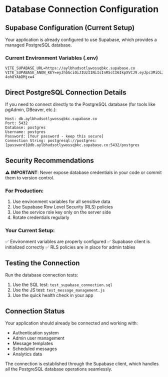# Database Connection Configuration

## Supabase Configuration (Current Setup)
Your application is already configured to use Supabase, which provides a managed PostgreSQL database.

### Current Environment Variables (.env)
```
VITE_SUPABASE_URL=https://aylbhudsotlywossqbkc.supabase.co
VITE_SUPABASE_ANON_KEY=eyJhbGciOiJIUzI1NiIsInR5cCI6IkpXVCJ9.eyJpc3MiOiJzdXBhYmFzZSIsInJlZiI6ImF5bGJodWRzb3RseXdvc3NxYmtjIiwicm9sZSI6ImFub24iLCJpYXQiOjE3NTM0MjMwNzQsImV4cCI6MjA2ODk5OTA3NH0.7uMdkHINmhDmuzDDSMxljoAEF38Y5-4oh8YAbDMjxw4
```

## Direct PostgreSQL Connection Details
If you need to connect directly to the PostgreSQL database (for tools like pgAdmin, DBeaver, etc.):

```
Host: db.aylbhudsotlywossqbkc.supabase.co
Port: 5432
Database: postgres
Username: postgres
Password: [Your password - keep this secure]
Connection String: postgresql://postgres:[password]@db.aylbhudsotlywossqbkc.supabase.co:5432/postgres
```

## Security Recommendations

⚠️ **IMPORTANT**: Never expose database credentials in your code or commit them to version control.

### For Production:
1. Use environment variables for all sensitive data
2. Use Supabase Row Level Security (RLS) policies
3. Use the service role key only on the server side
4. Rotate credentials regularly

### Your Current Setup:
✅ Environment variables are properly configured
✅ Supabase client is initialized correctly
✅ RLS policies are in place for admin tables

## Testing the Connection

Run the database connection tests:
1. Use the SQL test: `test_supabase_connection.sql`
2. Use the JS test: `test_message_management.js`
3. Use the quick health check in your app

## Connection Status
Your application should already be connected and working with:
- Authentication system
- Admin user management
- Message templates
- Scheduled messages
- Analytics data

The connection is established through the Supabase client, which handles all the PostgreSQL database operations seamlessly.
